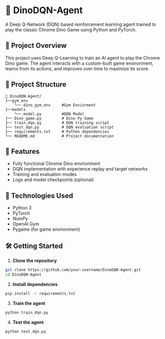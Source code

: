 
# 🦖 DinoDQN-Agent

A Deep Q-Network (DQN) based reinforcement learning agent trained to play the classic Chrome Dino Game using Python and PyTorch.

## 🎯 Project Overview

This project uses Deep Q-Learning to train an AI agent to play the Chrome Dino game. The agent interacts with a custom-built game environment, learns from its actions, and improves over time to maximize its score.

## 📂 Project Structure

```
📁 DinoDQN-Agent/
├──gym_env
    └── dino_gym_env     #Gym Enviorment
├──models
    └── model.py         #DQN Model
├── Dino_game.py         # Dino Py Game
├── train_dqn.py         # DQN training script
├── test_dqn.py          # DQN evaluation script
├── requirements.txt     # Python dependencies
└── README.md            # Project documentation
```

## 🚀 Features

- Fully functional Chrome Dino environment
- DQN implementation with experience replay and target networks
- Training and evaluation modes
- Logs and model checkpoints (optional)

## 🧠 Technologies Used

- Python 3
- PyTorch
- NumPy
- OpenAI Gym
- Pygame (for game environment)

## 🛠️ Getting Started

1. **Clone the repository**
```bash
git clone https://github.com/your-username/DinoDQN-Agent.git
cd DinoDQN-Agent
```

2. **Install dependencies**
```bash
pip install -r requirements.txt
```

3. **Train the agent**
```bash
python train_dqn.py
```

4. **Test the agent**
```bash
python test_dqn.py
```
